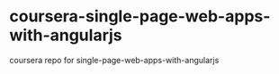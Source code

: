 # coursera-single-page-web-apps-with-angularjs
coursera repo for single-page-web-apps-with-angularjs
